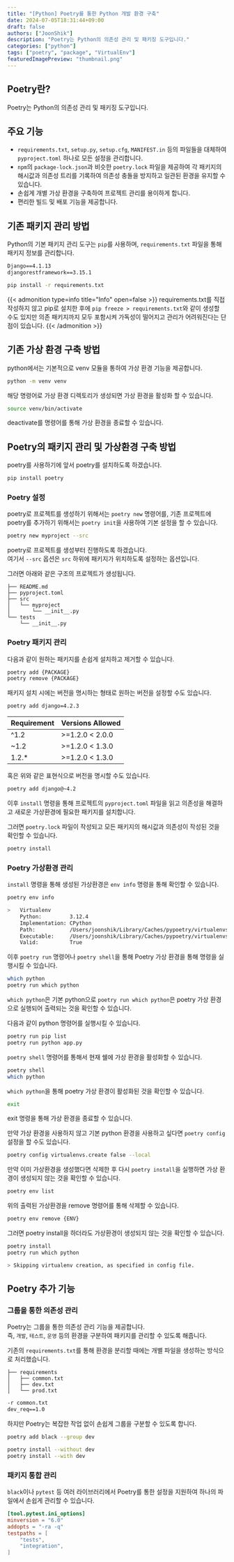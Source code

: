 ```yaml
---
title: "[Python] Poetry를 통한 Python 개발 환경 구축"
date: 2024-07-05T18:31:44+09:00
draft: false
authors: ["JoonShik"]
description: "Poetry는 Python의 의존성 관리 및 패키징 도구입니다."
categories: ["python"]
tags: ["poetry", "package", "VirtualEnv"]
featuredImagePreview: "thumbnail.png"
---
```

<!--more-->
## Poetry란? 
Poetry는 Python의 의존성 관리 및 패키징 도구입니다.  

## 주요 기능
- `requirements.txt`, `setup.py`, `setup.cfg`, `MANIFEST.in` 등의 파일들을 대체하여 `pyproject.toml` 하나로 모든 설정을 관리합니다.
- `npm`의 `package-lock.json`과 비슷한 `poetry.lock` 파일을 제공하여 각 패키지의 해시값과 의존성 트리를 기록하여 의존성 충돌을 방지하고 일관된 환경을 유지할 수 있습니다.
- 손쉽게 개별 가상 환경을 구축하여 프로젝트 관리를 용이하게 합니다.
- 편리한 빌드 및 배포 기능을 제공합니다.

## 기존 패키지 관리 방법
Python의 기본 패키지 관리 도구는 `pip`를 사용하며, `requirements.txt` 파일을 통해 패키지 정보를 관리합니다.

```requirements.txt
Django==4.1.13
djangorestframework==3.15.1
```

```bash
pip install -r requirements.txt
```
{{< admonition type=info title="Info" open=false >}}
requirements.txt를 직접 작성하지 않고 pip로 설치한 후에 `pip freeze > requirements.txt`와 같이 생성할 수도 있지만 의존 패키지까지 모두 포함시켜 가독성이 떨어지고 관리가 어려워진다는 단점이 있습니다.
{{< /admonition >}}

## 기존 가상 환경 구축 방법
python에서는 기본적으로 venv 모듈을 통하여 가상 환경 기능을 제공합니다.

```bash
python -m venv venv
```

해당 명령어로 가상 환경 디렉토리가 생성되면 가상 환경을 활성화 할 수 있습니다.

```bash
source venv/bin/activate
```

deactivate를 명령어를 통해 가상 환경을 종료할 수 있습니다.

## Poetry의 패키지 관리 및 가상환경 구축 방법
poetry를 사용하기에 앞서 poetry를 설치하도록 하겠습니다.

```bash
pip install poetry
```
### Poetry 설정
poetry로 프로젝트를 생성하기 위해서는 `poetry new` 명령어를, 기존 프로젝트에 poetry를 추가하기 위해서는 `poetry init`을 사용하여 기본 설정을 할 수 있습니다.

```bash
poetry new myproject --src
```

poetry로 프로젝트를 생성부터 진행하도록 하겠습니다.  
여기서 `--src` 옵션은 `src` 하위에 패키지가 위치하도록 설정하는 옵션입니다.

그러면 아래와 같은 구조의 프로젝트가 생성됩니다.

```
├── README.md
├── pyproject.toml
├── src
│   └── myproject
│       └── __init__.py
└── tests
    └── __init__.py
```
### Poetry 패키지 관리
다음과 같이 원하는 패키지를 손쉽게 설치하고 제거할 수 있습니다.  

```bash
poetry add {PACKAGE}
poetry remove {PACKAGE}
```

패키지 설치 시에는 버전을 명시하는 형태로 원하는 버전을 설정할 수도 있습니다.  


```bash
poetry add django=4.2.3
```

| Requirement | Versions Allowed |
| ----------- | ---------------- |
| ^1.2        | >=1.2.0 < 2.0.0  |
| ~1.2        | >=1.2.0 < 1.3.0  |
| 1.2.*       | >=1.2.0 < 1.3.0  |

혹은 위와 같은 표현식으로 버전을 명시할 수도 있습니다.
```bash
poetry add django@~4.2
```

이후 `install` 명령을 통해 프로젝트의 `pyproject.toml` 파일을 읽고 의존성을 해결하고 새로운 가상환경에 필요한 패키지를 설치합니다.  

그러면 `poetry.lock` 파일이 작성되고 모든 패키지의 해시값과 의존성이 작성된 것을 확인할 수 있습니다.  

```bash
poetry install
```

### Poetry 가상환경 관리
`install` 명령을 통해 생성된 가상환경은 `env info` 명령을 통해 확인할 수 있습니다.  

```bash
poetry env info

>   Virtualenv
    Python:         3.12.4
    Implementation: CPython
    Path:           /Users/joonshik/Library/Caches/pypoetry/virtualenvs/myproject-6Uz1uM9E-py3.12
    Executable:     /Users/joonshik/Library/Caches/pypoetry/virtualenvs/myproject-6Uz1uM9E-py3.12/bin/python
    Valid:          True
```

이후 `poetry run` 명령어나 `poetry shell`을 통해 Poetry 가상 환경을 통해 명령을 실행시킬 수 있습니다.

```bash
which python
poetry run which python
```

`which python`은 기본 python으로 `poetry run which python`은 poetry 가상 환경으로 실행되어 출력되는 것을 확인할 수 있습니다.  

다음과 같이 python 명령어를 실행시킬 수 있습니다.  

```bash
poetry run pip list
poetry run python app.py
```

`poetry shell` 명령어를 통해서 현재 쉘에 가상 환경을 활성화할 수 있습니다.

```bash
poetry shell
which python
```

`which python`을 통해 poetry 가상 환경이 활성화된 것을 확인할 수 있습니다.  

```bash
exit
```
exit 명령을 통해 가상 환경을 종료할 수 있습니다.

만약 가상 환경을 사용하지 않고 기본 python 환경을 사용하고 싶다면 `poetry config` 설정을 할 수도 있습니다.
```bash
poetry config virtualenvs.create false --local
```

만약 이미 가상환경을 생성했다면 삭제한 후 다시 `poetry install`을 실행하면 가상 환경이 생성되지 않는 것을 확인할 수 있습니다.

```bash
poetry env list
```

위의 출력된 가상환경을 remove 명령어를 통해 삭제할 수 있습니다.

```bash
poetry env remove {ENV}
```

그러면 poetry install을 하더라도 가상환경이 생성되지 않는 것을 확인할 수 있습니다.

```bash
poetry install
poetry run which python

> Skipping virtualenv creation, as specified in config file.
```

## Poetry 추가 기능
### 그룹을 통한 의존성 관리
Poetry는 그룹을 통한 의존성 관리 기능을 제공합니다.  
즉, `개발`, `테스트`, `운영` 등의 환경을 구분하여 패키지를 관리할 수 있도록 해줍니다.

기존의 `requirements.txt`를 통해 환경을 분리할 때에는 개별 파일을 생성하는 방식으로 처리했습니다.

```
├── requirements
│   ├── common.txt
│   ├── dev.txt
│   └── prod.txt    
```
```dev.txt
-r common.txt
dev_req==1.0
```

하지만 Poetry는 복잡한 작업 없이 손쉽게 그룹을 구분할 수 있도록 합니다.

```bash
poetry add black --group dev
```
```bash
poetry install --without dev
poetry install --with dev
```

### 패키지 통합 관리
`black`이나 `pytest` 등 여러 라이브러리에서 Poetry를 통한 설정을 지원하여 하나의 파일에서 손쉽게 관리할 수 있습니다.

```pyproject.toml
[tool.pytest.ini_options]
minversion = "6.0"
addopts = "-ra -q"
testpaths = [
    "tests",
    "integration",
]
```

